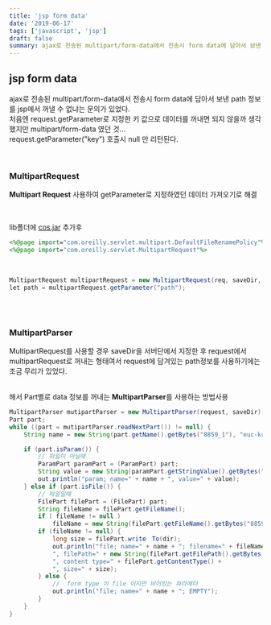 ```yaml
---
title: 'jsp form data'
date: '2019-06-17'
tags: ['javascript', 'jsp']
draft: false
summary: ajax로 전송된 multipart/form-data에서 전송시 form data에 담아서 보낸 path 정보를 jsp에서 꺼낼 수 없냐는 문의가 있었다.
---
```


## jsp form data

ajax로 전송된 multipart/form-data에서 전송시 form data에 담아서 보낸 path 정보를 jsp에서 꺼낼 수 없냐는 문의가 있었다. <br />
처음엔 request.getParameter로 지정한 키 값으로 데이터를 꺼내면 되지 않을까 생각 했지만 multipart/form-data 였던 것... <br />
request.getParameter("key") 호출시 null 만 리턴된다. <br />

<br />

### MultipartRequest

**Multipart Request** 사용하여 getParameter로 지정하였던 데이터 가져오기로 해결 <br />

<br />

lib폴더에 [cos.jar](http://servlets.com/cos/) 추가후 <br />

```jsp
<%@page import="com.oreilly.servlet.multipart.DefaultFileRenamePolicy"%>
<%@page import="com.oreilly.servlet.MultipartRequest"%>
```

<br />

```java
MultipartRequest multipartRequest = new MultipartRequest(req, saveDir, maxSize, encType, new DefaultFileRenamePolicy());
let path = multipartRequest.getParameter("path");
```

<br /><br />

### MultipartParser

MultipartRequest를 사용할 경우 saveDir을 서버단에서 지정한 후 request에서 multipartRequest로 꺼내는 형태여서 request에 담겨있는 path정보를 사용하기에는 조금 무리가 있었다. <br /><br />

해서 Part별로 data 정보를 꺼내는 **MultipartParser**를 사용하는 방법사용 <br />

```java
MultipartParser mutipartParser = new MultipartParser(request, saveDir);
Part part;
while ((part = mutipartParser.readNextPart()) != null) {
    String name = new String(part.getName().getBytes("8859_1"), "euc-kr");

    if (part.isParam()) {
        // 파일이 아닐때
        ParamPart paramPart = (ParamPart) part;
        String value = new String(paramPart.getStringValue().getBytes("8859_1"), "euc-kr");
        out.println("param; name=" + name + ", value=" + value);
    } else if (part.isFile()) {
        // 파일일때
        FilePart filePart = (FilePart) part;
        String fileName = filePart.getFileName();
        if ( fileName != null )
            fileName = new String(filePart.getFileName().getBytes("8859_1"),"euc-kr");
        if (fileName != null) {
            long size = filePart.write　To(dir);
            out.println("file; name=" + name + "; filename=" + fileName +
            ", filePath=" + new String(filePart.getFilePath().getBytes("8859_1"),"euc-kr") +
            ", content type=" + filePart.getContentType() +
            ", size=" + size);
        } else {
            //  form type 이 file 이지만 비어있는 파라메터
            out.println("file; name=" + name + "; EMPTY");
        }
    }
}
```

<br /><br /><br />

